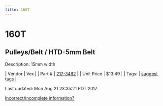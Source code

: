 ```yaml
---
title: 160T
---
```


# 160T
## Pulleys/Belt / HTD-5mm Belt
Description: 	15mm width 

| Vendor | Vex | 
| Part # | [217-3482](http://www.vexrobotics.com/vexpro/motion/belts-and-pulleys/htdbelts15.html) | 
| Unit Price | $13.49 | 
| Tags: | [suggest tags](https://docs.google.com/forms/d/e/1FAIpQLSeWyY8v3RgOty-MyWmh9U0iivNYN_molChYyS-0U-o-kOAv_g/viewform) | 

Last updated: Mon Aug 21 23:35:21 PDT 2017

 [Incorrect/Incomplete information?](https://docs.google.com/forms/d/e/1FAIpQLSeWyY8v3RgOty-MyWmh9U0iivNYN_molChYyS-0U-o-kOAv_g/viewform)